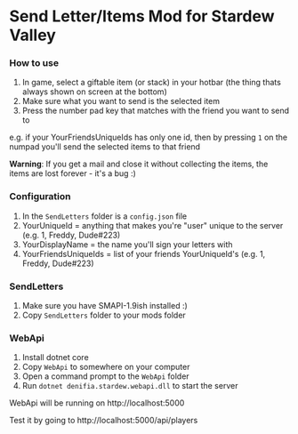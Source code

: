 # Send Letter/Items Mod for Stardew Valley

### How to use
1. In game, select a giftable item (or stack) in your hotbar (the thing thats always shown on screen at the bottom)
2. Make sure what you want to send is the selected item
3. Press the number pad key that matches with the friend you want to send to

e.g. if your YourFriendsUniqueIds has only one id, then by pressing `1` on the numpad you'll send the selected items to that friend

**Warning**: If you get a mail and close it without collecting the items, the items are lost forever - it's a bug :)

### Configuration
1. In the `SendLetters` folder is a `config.json` file
2. YourUniqueId = anything that makes you're "user" unique to the server (e.g. 1, Freddy, Dude#223)
3. YourDisplayName = the name you'll sign your letters with
4. YourFriendsUniqueIds = list of your friends YourUniqueId's (e.g. 1, Freddy, Dude#223)

### SendLetters
1. Make sure you have SMAPI-1.9ish installed :)
2. Copy `SendLetters` folder to your mods folder

### WebApi
1. Install dotnet core
2. Copy `WebApi` to somewhere on your computer
3. Open a command prompt to the `WebApi` folder
4. Run `dotnet denifia.stardew.webapi.dll` to start the server

WebApi will be running on http://localhost:5000

Test it by going to http://localhost:5000/api/players

